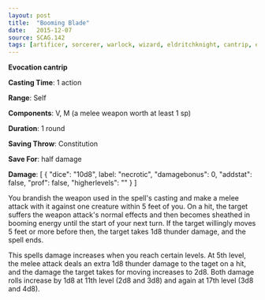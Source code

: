 ```yaml
---
layout: post
title:  "Booming Blade"
date:   2015-12-07
source: SCAG.142
tags: [artificer, sorcerer, warlock, wizard, eldritchknight, cantrip, evocation]
---
```


**Evocation cantrip**

**Casting Time**: 1 action

**Range**: Self

**Components**: V, M (a melee weapon worth at least 1 sp)

**Duration**: 1 round

**Saving Throw**: Constitution

**Save For**: half damage

**Damage**: [ { "dice": "10d8", label: "necrotic", "damagebonus": 0, "addstat": false, "prof": false, "higherlevels": "" } ]

You brandish the weapon used in the spell's casting and make a melee attack with it against one creature within 5 feet of you. On a hit, the target suffers the weapon attack's normal effects and then becomes sheathed in booming energy until the start of your next turn. If the target willingly moves 5 feet or more before then, the target takes 1d8 thunder damage, and the spell ends.

This spells damage increases when you reach certain levels. At 5th level, the melee attack deals an extra 1d8 thunder damage to the taget on a hit, and the damage the target takes for moving increases to 2d8. Both damage rolls increase by 1d8 at 11th level (2d8 and 3d8) and again at 17th level (3d8 and 4d8).